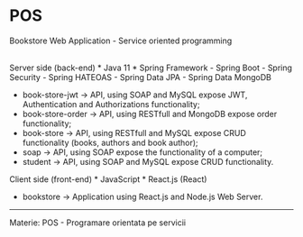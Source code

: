 # POS
Bookstore Web Application - Service oriented programming <br /><br />

Server side (back-end)
    * Java 11
    * Spring Framework
        - Spring Boot
        - Spring Security
        - Spring HATEOAS
        - Spring Data JPA
        - Spring Data MongoDB

<ul>
    <li>book-store-jwt -> API, using SOAP and MySQL expose JWT, Authentication and Authorizations functionality;</li>
    <li>book-store-order -> API, using RESTfull and MongoDB expose order functionality;</li>
    <li>book-store -> API, using RESTfull and MySQL expose CRUD functionality (books, authors and book author);</li>
    <li>soap -> API, using SOAP expose the functionality of a computer;</li>
    <li>student -> API, using SOAP and MySQL expose CRUD functionality.</li>
</ul>

Client side (front-end)
    * JavaScript
    * React.js (React)

<ul>
    <li>bookstore -> Application using React.js and Node.js Web Server.</li>
</ul>

---

Materie: POS - Programare orientata pe servicii
